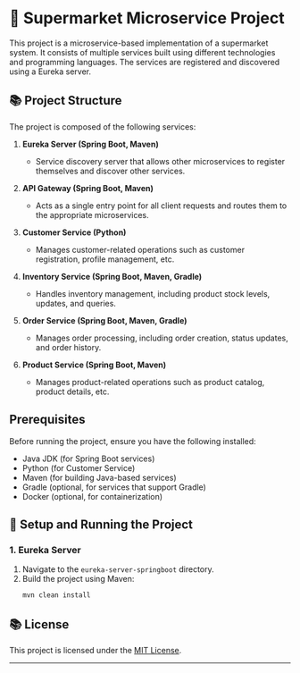 # 🌟 Supermarket Microservice Project

This project is a microservice-based implementation of a supermarket system. It consists of multiple services built using different technologies and programming languages. The services are registered and discovered using a Eureka server.

## 📚  Project Structure

The project is composed of the following services:

1. **Eureka Server (Spring Boot, Maven)**
   - Service discovery server that allows other microservices to register themselves and discover other services.

2. **API Gateway (Spring Boot, Maven)**
   - Acts as a single entry point for all client requests and routes them to the appropriate microservices.

3. **Customer Service (Python)**
   - Manages customer-related operations such as customer registration, profile management, etc.

4. **Inventory Service (Spring Boot, Maven, Gradle)**
   - Handles inventory management, including product stock levels, updates, and queries.

5. **Order Service (Spring Boot, Maven, Gradle)**
   - Manages order processing, including order creation, status updates, and order history.

6. **Product Service (Spring Boot, Maven)**
   - Manages product-related operations such as product catalog, product details, etc.

## Prerequisites

Before running the project, ensure you have the following installed:

- Java JDK (for Spring Boot services)
- Python (for Customer Service)
- Maven (for building Java-based services)
- Gradle (optional, for services that support Gradle)
- Docker (optional, for containerization)

## 🚀 Setup and Running the Project

### 1. Eureka Server

1. Navigate to the `eureka-server-springboot` directory.
2. Build the project using Maven:
   ```bash
   mvn clean install


  ## 📚 License

This project is licensed under the [MIT License](LICENSE).

---
